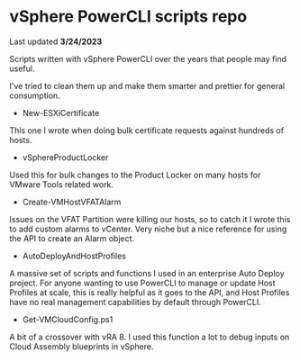 # vSphere PowerCLI scripts repo

Last updated **3/24/2023**

Scripts written with vSphere PowerCLI over the years that people may find useful.

I've tried to clean them up and make them smarter and prettier for general consumption.

- New-ESXiCertificate

This one I wrote when doing bulk certificate requests against hundreds of hosts.

- vSphereProductLocker

Used this for bulk changes to the Product Locker on many hosts for VMware Tools related work.

- Create-VMHostVFATAlarm

Issues on the VFAT Partition were killing our hosts, so to catch it I wrote this to add custom alarms to vCenter. Very niche but a nice reference for using the API to create an Alarm object.

- AutoDeployAndHostProfiles

A massive set of scripts and functions I used in an enterprise Auto Deploy project.
For anyone wanting to use PowerCLI to manage or update Host Profiles at scale, this is really helpful as it goes to the API, and Host Profiles have no real management capabilities by default through PowerCLI.

- Get-VMCloudConfig.ps1

A bit of a crossover with vRA 8. I used this function a lot to debug inputs on Cloud Assembly blueprints in vSphere.